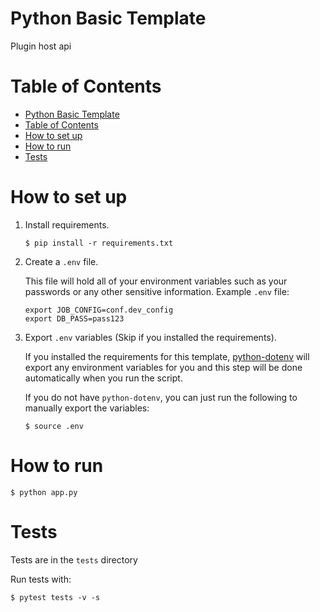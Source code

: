 # Python Basic Template

Plugin host api

# Table of Contents
- [Python Basic Template](#python-basic-template)
- [Table of Contents](#table-of-contents)
- [How to set up](#how-to-set-up)
- [How to run](#how-to-run)
- [Tests](#tests)

# How to set up

1. Install requirements.

    ```shell
    $ pip install -r requirements.txt
    ```

2. Create a `.env` file.

    This file will hold all of your environment variables such as your passwords or any other sensitive information. Example `.env` file:

    ```shell
    export JOB_CONFIG=conf.dev_config
    export DB_PASS=pass123
    ```

3. Export `.env` variables (Skip if you installed the requirements).

    If you installed the requirements for this template, [python-dotenv](https://github.com/theskumar/python-dotenv) will export any environment variables for you and this step will be done automatically when you run the script.

    If you do not have `python-dotenv`, you can just run the following to manually export the variables:

    ```shell
    $ source .env
    ```

# How to run

```shell
$ python app.py
```

# Tests

Tests are in the `tests` directory

Run tests with:

```shell
$ pytest tests -v -s
```
